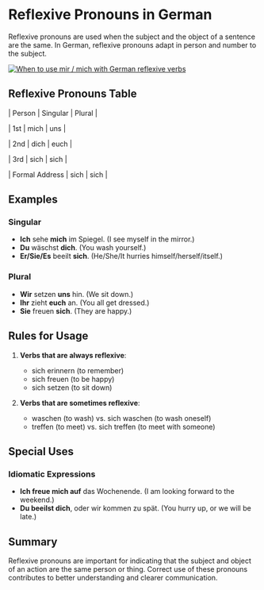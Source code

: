 # Reflexive Pronouns in German

Reflexive pronouns are used when the subject and the object of a sentence are the same. In German, reflexive pronouns adapt in person and number to the subject.

[![When to use mir / mich with German reflexive verbs](https://img.youtube.com/vi/ZmIVxarBojo/0.jpg)](https://www.youtube.com/watch?v=ZmIVxarBojo)

## Reflexive Pronouns Table

| Person | Singular | Plural |

| 1st    | mich     | uns    |

| 2nd    | dich     | euch   |

| 3rd    | sich     | sich   |

| Formal Address  |    sich    |   sich   |

## Examples

### Singular

- **Ich** sehe **mich** im Spiegel. (I see myself in the mirror.)
- **Du** wäschst **dich**. (You wash yourself.)
- **Er/Sie/Es** beeilt **sich**. (He/She/It hurries himself/herself/itself.)

### Plural

- **Wir** setzen **uns** hin. (We sit down.)
- **Ihr** zieht **euch** an. (You all get dressed.)
- **Sie** freuen **sich**. (They are happy.)

## Rules for Usage

1. **Verbs that are always reflexive**:
    - sich erinnern (to remember)
    - sich freuen (to be happy)
    - sich setzen (to sit down)

2. **Verbs that are sometimes reflexive**:
    - waschen (to wash) vs. sich waschen (to wash oneself)
    - treffen (to meet) vs. sich treffen (to meet with someone)

## Special Uses

### Idiomatic Expressions

- **Ich freue mich auf** das Wochenende. (I am looking forward to the weekend.)
- **Du beeilst dich**, oder wir kommen zu spät. (You hurry up, or we will be late.)

## Summary

Reflexive pronouns are important for indicating that the subject and object of an action are the same person or thing. Correct use of these pronouns contributes to better understanding and clearer communication.
